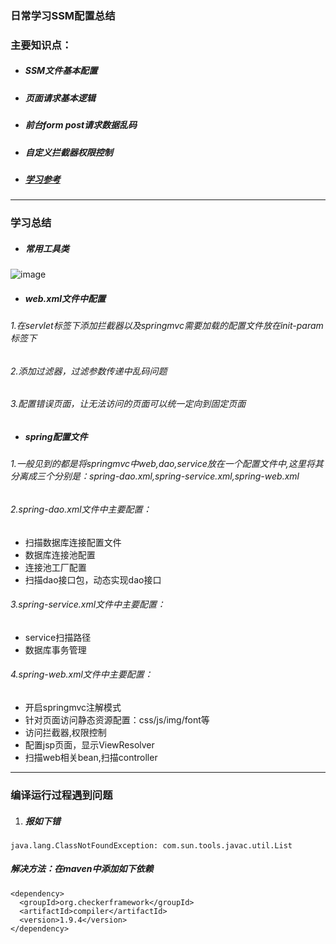 ### 日常学习SSM配置总结
### 主要知识点：
* ##### SSM文件基本配置
* ##### 页面请求基本逻辑
* ##### 前台form post请求数据乱码
* ##### 自定义拦截器权限控制
* ##### [学习参考](http://www.jianshu.com/u/86b79c50cfb3)
---
### 学习总结
* ##### 常用工具类
![image](http://github-1252100560.cossh.myqcloud.com/%E5%B8%B8%E7%94%A8%E5%B7%A5%E5%85%B7%E7%B1%BB.PNG)
* ##### web.xml文件中配置
###### 1.在servlet标签下添加拦截器以及springmvc需要加载的配置文件放在init-param标签下
###### 2.添加过滤器，过滤参数传递中乱码问题
###### 3.配置错误页面，让无法访问的页面可以统一定向到固定页面
* ##### spring配置文件
###### 1.一般见到的都是将springmvc中web,dao,service放在一个配置文件中,这里将其分离成三个分别是：spring-dao.xml,spring-service.xml,spring-web.xml
###### 2.spring-dao.xml文件中主要配置：
- 扫描数据库连接配置文件
- 数据库连接池配置
- 连接池工厂配置
- 扫描dao接口包，动态实现dao接口
###### 3.spring-service.xml文件中主要配置：
- service扫描路径
- 数据库事务管理
###### 4.spring-web.xml文件中主要配置：
- 开启springmvc注解模式
- 针对页面访问静态资源配置：css/js/img/font等
- 访问拦截器,权限控制
- 配置jsp页面，显示ViewResolver
- 扫描web相关bean,扫描controller

---

### 编译运行过程遇到问题
1.  ##### 报如下错
```
java.lang.ClassNotFoundException: com.sun.tools.javac.util.List
```
##### 解决方法：在maven中添加如下依赖
```
<dependency>
  <groupId>org.checkerframework</groupId>
  <artifactId>compiler</artifactId>
  <version>1.9.4</version>
</dependency>
```